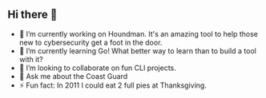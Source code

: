 ## Hi there 👋


- 🔭 I’m currently working on Houndman. It's an amazing tool to help those new to cybersecurity get a foot in the door.
- 🌱 I’m currently learning Go! What better way to learn than to build a tool with it?
- 👯 I’m looking to collaborate on fun CLI projects.
- 💬 Ask me about the Coast Guard
- ⚡ Fun fact: In 2011 I could eat 2 full pies at Thanksgiving.
